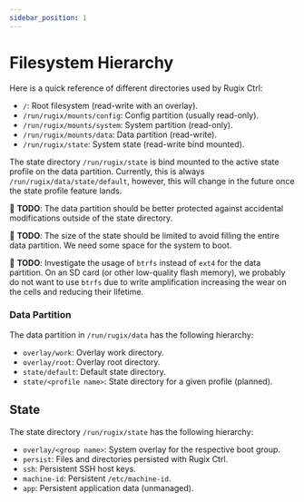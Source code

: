```yaml
---
sidebar_position: 1
---
```


# Filesystem Hierarchy

Here is a quick reference of different directories used by Rugix Ctrl:

- `/`: Root filesystem (read-write with an overlay).
- `/run/rugix/mounts/config`: Config partition (usually read-only).
- `/run/rugix/mounts/system`: System partition (read-only).
- `/run/rugix/mounts/data`: Data partition (read-write).
- `/run/rugix/state`: System state (read-write bind mounted).

The state directory `/run/rugix/state` is bind mounted to the active state profile on the data partition.
Currently, this is always `/run/rugix/data/state/default`, however, this will change in the future once the state profile feature lands.

🚧 **TODO**: The data partition should be better protected against accidental modifications outside of the state directory.

🚧 **TODO**: The size of the state should be limited to avoid filling the entire data partition.
We need some space for the system to boot.

🚧 **TODO**: Investigate the usage of `btrfs` instead of `ext4` for the data partition.
On an SD card (or other low-quality flash memory), we probably do not want to use `btrfs` due to write amplification increasing the wear on the cells and reducing their lifetime.

### Data Partition

The data partition in `/run/rugix/data` has the following hierarchy:

- `overlay/work`: Overlay work directory.
- `overlay/root`: Overlay root directory.
- `state/default`: Default state directory.
- `state/<profile name>`: State directory for a given profile (planned).

## State

The state directory `/run/rugix/state` has the following hierarchy:

- `overlay/<group name>`: System overlay for the respective boot group.
- `persist`: Files and directories persisted with Rugix Ctrl.
- `ssh`: Persistent SSH host keys.
- `machine-id`: Persistent `/etc/machine-id`.
- `app`: Persistent application data (unmanaged).
